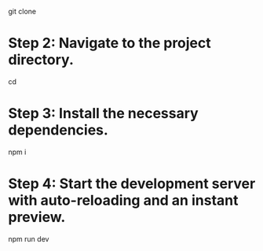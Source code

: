 git clone <your git url>


# Step 2: Navigate to the project directory.
cd <your project name>

# Step 3: Install the necessary dependencies.
npm i

# Step 4: Start the development server with auto-reloading and an instant preview.
npm run dev
